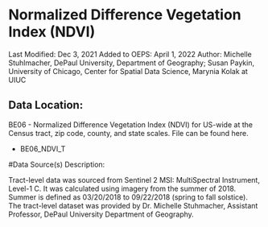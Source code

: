# Normalized Difference Vegetation Index (NDVI)

Last Modified: Dec 3, 2021
Added to OEPS: April 1, 2022
Author: Michelle Stuhlmacher, DePaul University, Department of Geography; Susan Paykin, University of Chicago, Center for Spatial Data Science, Marynia Kolak at UIUC

## Data Location:

BE06 - Normalized Difference Vegetation Index (NDVI) for US-wide at the Census tract, zip code, county, and state scales. File can be found here.

- BE06_NDVI_T

#Data Source(s) Description:

Tract-level data was sourced from Sentinel 2 MSI: MultiSpectral Instrument, Level-1 C. It was calculated using imagery from the summer of 2018. Summer is defined as 03/20/2018 to 09/22/2018 (spring to fall solstice). The tract-level dataset was provided by Dr. Michelle Stuhmacher, Assistant Professor, DePaul University Department of Geography.

